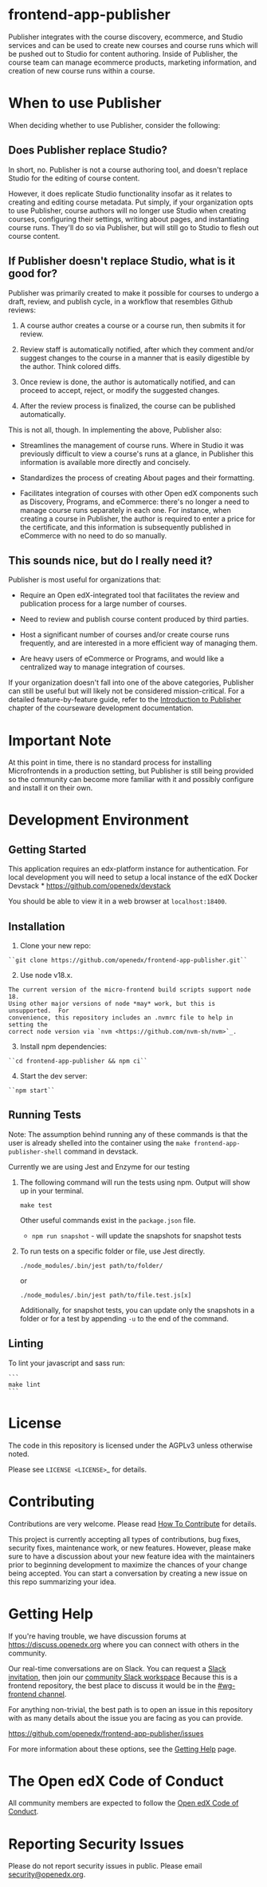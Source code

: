 # frontend-app-publisher

Publisher integrates with the course discovery, ecommerce, and Studio services and can be used to
create new courses and course runs which will be pushed out to Studio for content authoring. Inside
of Publisher, the course team can manage ecommerce products, marketing information, and creation of
new course runs within a course.

# When to use Publisher

When deciding whether to use Publisher, consider the following:

## Does Publisher replace Studio?

In short, no.  Publisher is not a course authoring tool, and doesn't replace Studio for the editing
of course content.

However, it does replicate Studio functionality insofar as it relates to creating and editing course
metadata.  Put simply, if your organization opts to use Publisher, course authors will no longer use
Studio when creating courses, configuring their settings, writing about pages, and instantiating
course runs.  They'll do so via Publisher, but will still go to Studio to flesh out course content.

## If Publisher doesn't replace Studio, what is it good for?

Publisher was primarily created to make it possible for courses to undergo a draft, review, and
publish cycle, in a workflow that resembles Github reviews:

1. A course author creates a course or a course run, then submits it for review.

1. Review staff is automatically notified, after which they comment and/or suggest changes to the
   course in a manner that is easily digestible by the author.  Think colored diffs.

1. Once review is done, the author is automatically notified, and can proceed to accept, reject, or
   modify the suggested changes.

1. After the review process is finalized, the course can be published automatically.

This is not all, though.  In implementing the above, Publisher also:

* Streamlines the management of course runs.  Where in Studio it was previously difficult to view a
    course's runs at a glance, in Publisher this information is available more directly and
    concisely.

* Standardizes the process of creating About pages and their formatting.

* Facilitates integration of courses with other Open edX components such as Discovery, Programs, and
    eCommerce: there's no longer a need to manage course runs separately in each one.  For instance,
    when creating a course in Publisher, the author is required to enter a price for the
    certificate, and this information is subsequently published in eCommerce with no need to do so
    manually.

## This sounds nice, but do I really need it?

Publisher is most useful for organizations that:

* Require an Open edX-integrated tool that facilitates the review and publication process for a
    large number of courses.

* Need to review and publish course content produced by third parties.

* Host a significant number of courses and/or create course runs frequently, and are interested in a
    more efficient way of managing them.

* Are heavy users of eCommerce or Programs, and would like a centralized way to manage integration
    of courses.

If your organization doesn't fall into one of the above categories, Publisher can still be useful
but will likely not be considered mission-critical.  For a detailed feature-by-feature guide, refer
to the [Introduction to Publisher](https://edx.readthedocs.io/projects/edx-partner-course-staff/en/latest/set_up_course/pub_create_ann_course/pub_introduction.html)
chapter of the courseware development documentation.

# Important Note

At this point in time, there is no standard process for installing Microfrontends in a production
setting, but Publisher is still being provided so the community can become more familiar with it and
possibly configure and install it on their own.

# Development Environment

## Getting Started

This application requires an edx-platform instance for authentication. For local development
   you will need to setup a local instance of the edX Docker Devstack
    * https://github.com/openedx/devstack

 You should be able to view it in a web browser at `localhost:18400`.

## Installation 

  1. Clone your new repo:

    ``git clone https://github.com/openedx/frontend-app-publisher.git``

  2. Use node v18.x.

    The current version of the micro-frontend build scripts support node 18.
    Using other major versions of node *may* work, but this is unsupported.  For
    convenience, this repository includes an .nvmrc file to help in setting the
    correct node version via `nvm <https://github.com/nvm-sh/nvm>`_.

  3. Install npm dependencies:

    ``cd frontend-app-publisher && npm ci``

  4. Start the dev server:

    ``npm start``

## Running Tests

Note: The assumption behind running any of these commands is that the user is
already shelled into the container using the `make frontend-app-publisher-shell`
command in devstack.

Currently we are using Jest and Enzyme for our testing

1. The following command will run the tests using npm. Output will show up in your terminal.

    ```
    make test
    ```

    Other useful commands exist in the `package.json` file.

    * `npm run snapshot` - will update the snapshots for snapshot tests

2. To run tests on a specific folder or file, use Jest directly.

    ```
    ./node_modules/.bin/jest path/to/folder/
    ```
    or
    ```
    ./node_modules/.bin/jest path/to/file.test.js[x]
    ```

    Additionally, for snapshot tests, you can update only the snapshots in a folder or for a test by appending `-u` to the end of the command.

## Linting

To lint your javascript and sass run:

    ```
    make lint
    ```
  License
 =======

The code in this repository is licensed under the AGPLv3 unless otherwise
noted.

Please see `LICENSE <LICENSE>`_ for details.

Contributing
============

Contributions are very welcome.  Please read [How To Contribute](https://docs.openedx.org/en/latest/developers/references/developer_guide/process/index.html) for details.

This project is currently accepting all types of contributions, bug fixes,
security fixes, maintenance work, or new features.  However, please make sure
to have a discussion about your new feature idea with the maintainers prior to
beginning development to maximize the chances of your change being accepted.
You can start a conversation by creating a new issue on this repo summarizing
your idea.

Getting Help
===========

If you're having trouble, we have discussion forums at
https://discuss.openedx.org where you can connect with others in the community.

Our real-time conversations are on Slack. You can request a [Slack
invitation](https://openedx.org/slack), then join our
[community Slack workspace](https://openedx.slack.com/)  Because this is a
frontend repository, the best place to discuss it would be in the
[#wg-frontend channel](https://openedx.slack.com/archives/C04BM6YC7A6).

For anything non-trivial, the best path is to open an issue in this repository
with as many details about the issue you are facing as you can provide.

https://github.com/openedx/frontend-app-publisher/issues

For more information about these options, see the [Getting Help](https://openedx.org/community/connect) page.


 The Open edX Code of Conduct
============================

All community members are expected to follow the [Open edX Code of Conduct](https://openedx.org/code-of-conduct/).


Reporting Security Issues
=========================

Please do not report security issues in public. Please email security@openedx.org.

